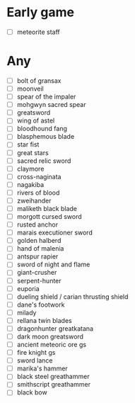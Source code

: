 # Early game
- [ ] meteorite staff
# Any
- [ ] bolt of gransax
- [ ] moonveil
- [ ] spear of the impaler
- [ ] mohgwyn sacred spear
- [ ] greatsword
- [ ] wing of astel
- [ ] bloodhound fang
- [ ] blasphemous blade
- [ ] star fist
- [ ] great stars
- [ ] sacred relic sword
- [ ] claymore
- [ ] cross-naginata
- [ ] nagakiba
- [ ] rivers of blood
- [ ] zweihander
- [ ] maliketh black blade
- [ ] morgott cursed sword
- [ ] rusted anchor
- [ ] marais executioner sword
- [ ] golden halberd
- [ ] hand of malenia
- [ ] antspur rapier
- [ ] sword of night and flame
- [ ] giant-crusher
- [ ] serpent-hunter
- [ ] euporia
- [ ] dueling shield / carian thrusting shield
- [ ] dane's footwork
- [ ] milady
- [ ] rellana twin blades
- [ ] dragonhunter greatkatana
- [ ] dark moon greatsword
- [ ] ancient meteoric ore gs
- [ ] fire knight gs
- [ ] sword lance
- [ ] marika's hammer
- [ ] black steel greathammer
- [ ] smithscript greathammer
- [ ] black bow

